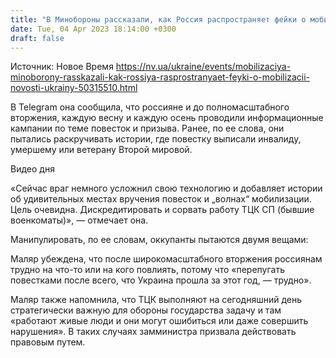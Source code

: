 ```yaml
---
title: "В Минобороны рассказали, как Россия распространяет фейки о мобилизации в Украине"
date: Tue, 04 Apr 2023 18:14:00 +0300
draft: false
---
```

Источник: Новое Время https://nv.ua/ukraine/events/mobilizaciya-minoborony-rasskazali-kak-rossiya-rasprostranyaet-feyki-o-mobilizacii-novosti-ukrainy-50315510.html


 В Telegram она сообщила, что россияне и до полномасштабного вторжения, каждую весну и каждую осень проводили информационные кампании по теме повесток и призыва. Ранее, по ее слова, они пытались раскручивать истории, где повестку выписали инвалиду, умершему или ветерану Второй мировой.

  Видео дня   

«Сейчас враг немного усложнил свою технологию и добавляет истории об удивительных местах вручения повесток и „волнах“ мобилизации. Цель очевидна. Дискредитировать и сорвать работу ТЦК СП (бывшие военкоматы)», — отмечает она.

Манипулировать, по ее словам, оккупанты пытаются двумя вещами:

Маляр убеждена, что после широкомасштабного вторжения россиянам трудно на что-то или на кого повлиять, потому что «перепугать повестками после всего, что Украина прошла за этот год, — трудно».

Маляр также напомнила, что ТЦК выполняют на сегодняшний день стратегически важную для обороны государства задачу и там «работают живые люди и они могут ошибиться или даже совершить нарушения». В таких случаях замминистра призвала действовать правовым путем.
